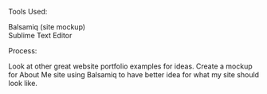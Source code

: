 Tools Used:

Balsamiq (site mockup)<br>
Sublime Text Editor

Process:

Look at other great website portfolio examples for ideas.
Create a mockup for About Me site using Balsamiq to have better idea for what my site should look like.

